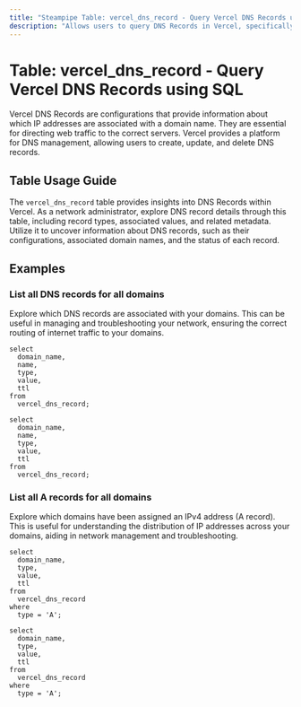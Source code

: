 ```yaml
---
title: "Steampipe Table: vercel_dns_record - Query Vercel DNS Records using SQL"
description: "Allows users to query DNS Records in Vercel, specifically the details of each record such as ID, name, type, value, and more."
---
```


# Table: vercel_dns_record - Query Vercel DNS Records using SQL

Vercel DNS Records are configurations that provide information about which IP addresses are associated with a domain name. They are essential for directing web traffic to the correct servers. Vercel provides a platform for DNS management, allowing users to create, update, and delete DNS records.

## Table Usage Guide

The `vercel_dns_record` table provides insights into DNS Records within Vercel. As a network administrator, explore DNS record details through this table, including record types, associated values, and related metadata. Utilize it to uncover information about DNS records, such as their configurations, associated domain names, and the status of each record.

## Examples

### List all DNS records for all domains
Explore which DNS records are associated with your domains. This can be useful in managing and troubleshooting your network, ensuring the correct routing of internet traffic to your domains.

```sql+postgres
select
  domain_name,
  name,
  type,
  value,
  ttl
from
  vercel_dns_record;
```

```sql+sqlite
select
  domain_name,
  name,
  type,
  value,
  ttl
from
  vercel_dns_record;
```

### List all A records for all domains
Explore which domains have been assigned an IPv4 address (A record). This is useful for understanding the distribution of IP addresses across your domains, aiding in network management and troubleshooting.

```sql+postgres
select
  domain_name,
  type,
  value,
  ttl
from
  vercel_dns_record
where
  type = 'A';
```

```sql+sqlite
select
  domain_name,
  type,
  value,
  ttl
from
  vercel_dns_record
where
  type = 'A';
```